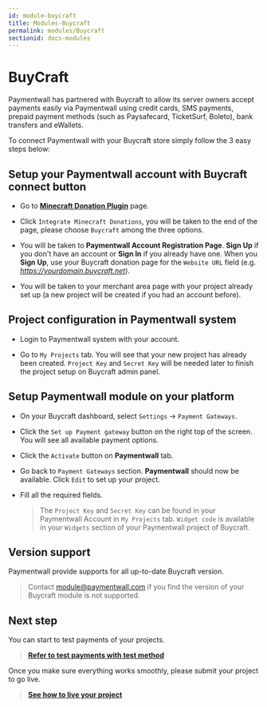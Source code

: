 ```yaml
---
id: module-buycraft
title: Modules-Buycraft
permalink: modules/Buycraft
sectionid: docs-modules
---
```


# BuyCraft

Paymentwall has partnered with Buycraft to allow its server owners accept payments easily via Paymentwall using credit cards, SMS payments, prepaid payment methods (such as Paysafecard, TicketSurf, Boleto), bank transfers and eWallets.

To connect Paymentwall with your Buycraft store simply follow the 3 easy steps below:

## Setup your Paymentwall account with Buycraft connect button
* Go to **[Minecraft Donation Plugin](https://www.paymentwall.com/en/payment-solutions/minecraft-donation-plugin)** page.

* Click ```Integrate Minecraft Donations```, you will be taken to the end of the page, please choose ```Buycraft``` among the three options.

* You will be taken to **Paymentwall Account Registration Page**. **Sign Up** if you don't have an account or **Sign In** if you already have one. When you **Sign Up**, use your Buycraft donation page for the ```Website URL``` field (e.g. *https://yourdomain.buycraft.net*).

* You will be taken to your merchant area page with your project already set up (a new project will be created if you had an account before).

## Project configuration in Paymentwall system

* Login to Paymentwall system with your account.

* Go to ```My Projects``` tab. You will see that your new project has already been created. ```Project Key``` and ```Secret Key``` will be needed later to finish the project setup on Buycraft admin panel.

## Setup Paymentwall module on your platform
* On your Buycraft dashboard, select ```Settings``` -> ```Payment Gateways```.

* Click the ```Set up Payment gateway``` button on the right top of the screen. You will see all available payment options.

* Click the ```Activate``` button on **Paymentwall** tab.

* Go back to ```Payment Gateways``` section. **Paymentwall** should now be available. Click ```Edit``` to set up your project.

* Fill all the required fields.

  >The ```Project Key``` and ```Secret Key``` can be found in your Paymentwall Account in ```My Projects``` tab. ```Widget code``` is available in your ```Widgets``` section of your Paymentwall project of Buycraft.

## Version support

Paymentwall provide supports for all up-to-date Buycraft version.

> Contact [module@paymentwall.com](mailto:module@paymentwall.com) if you find the version of your Buycraft module is not supported.


## Next step

You can start to test payments of your projects.

> **[Refer to test payments with test method](/sandbox/test-payment)**

Once you make sure everything works smoothly, please submit your project to go live.

> **[See how to live your project](/development/review-home)**